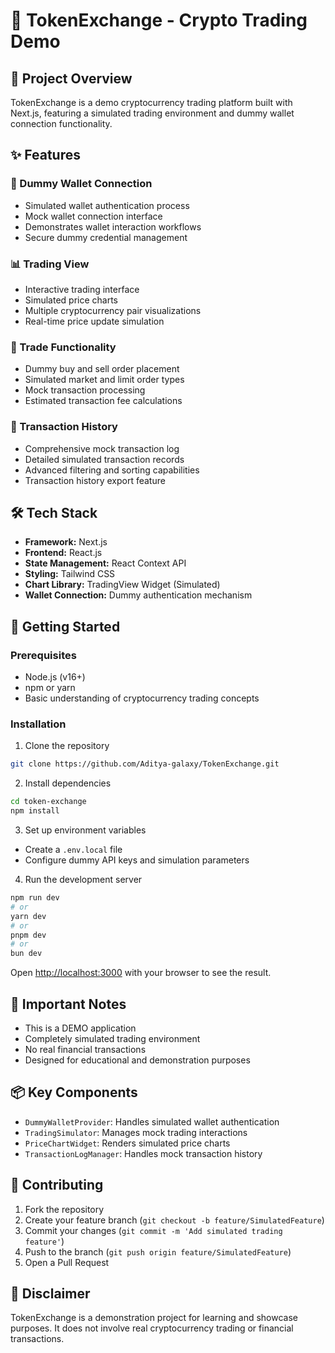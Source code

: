 # 🚀 TokenExchange - Crypto Trading Demo

## 📝 Project Overview

TokenExchange is a demo cryptocurrency trading platform built with Next.js, featuring a simulated trading environment and dummy wallet connection functionality.

## ✨ Features

### 🔗 Dummy Wallet Connection
- Simulated wallet authentication process
- Mock wallet connection interface
- Demonstrates wallet interaction workflows
- Secure dummy credential management

### 📊 Trading View
- Interactive trading interface
- Simulated price charts
- Multiple cryptocurrency pair visualizations
- Real-time price update simulation

### 💱 Trade Functionality
- Dummy buy and sell order placement
- Simulated market and limit order types
- Mock transaction processing
- Estimated transaction fee calculations

### 📜 Transaction History
- Comprehensive mock transaction log
- Detailed simulated transaction records
- Advanced filtering and sorting capabilities
- Transaction history export feature

## 🛠 Tech Stack

- **Framework:** Next.js
- **Frontend:** React.js
- **State Management:** React Context API
- **Styling:** Tailwind CSS
- **Chart Library:** TradingView Widget (Simulated)
- **Wallet Connection:** Dummy authentication mechanism

## 🚀 Getting Started

### Prerequisites
- Node.js (v16+)
- npm or yarn
- Basic understanding of cryptocurrency trading concepts

### Installation

1. Clone the repository
```bash
git clone https://github.com/Aditya-galaxy/TokenExchange.git
```

2. Install dependencies
```bash
cd token-exchange
npm install
```

3. Set up environment variables
- Create a `.env.local` file
- Configure dummy API keys and simulation parameters

4. Run the development server
```bash
npm run dev
# or
yarn dev
# or
pnpm dev
# or
bun dev
```
Open [http://localhost:3000](http://localhost:3000) with your browser to see the result.

## 🔐 Important Notes
- This is a DEMO application
- Completely simulated trading environment
- No real financial transactions
- Designed for educational and demonstration purposes

## 📦 Key Components

- `DummyWalletProvider`: Handles simulated wallet authentication
- `TradingSimulator`: Manages mock trading interactions
- `PriceChartWidget`: Renders simulated price charts
- `TransactionLogManager`: Handles mock transaction history

## 🤝 Contributing

1. Fork the repository
2. Create your feature branch (`git checkout -b feature/SimulatedFeature`)
3. Commit your changes (`git commit -m 'Add simulated trading feature'`)
4. Push to the branch (`git push origin feature/SimulatedFeature`)
5. Open a Pull Request

## 🎉 Disclaimer

TokenExchange is a demonstration project for learning and showcase purposes. It does not involve real cryptocurrency trading or financial transactions.
